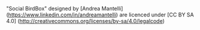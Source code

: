 "Social BirdBox" designed by [Andrea Mantelli] (https://www.linkedin.com/in/andreamantelli) are licenced under [CC BY SA 4.0] (http://creativecommons.org/licenses/by-sa/4.0/legalcode)

